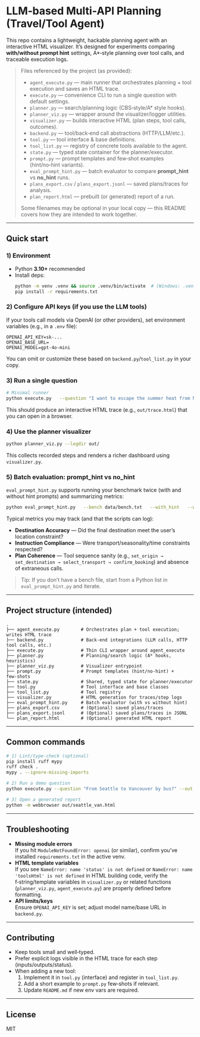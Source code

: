 # LLM‑based Multi‑API Planning (Travel/Tool Agent)

This repo contains a lightweight, hackable planning agent with an interactive HTML visualizer. 
It’s designed for experiments comparing **with/without prompt hint** settings, A*‑style planning over tool calls, 
and traceable execution logs.

> Files referenced by the project (as provided):
>
> - `agent_execute.py` — main runner that orchestrates planning + tool execution and saves an HTML trace.
> - `execute.py` — convenience CLI to run a single question with default settings.
> - `planner.py` — search/planning logic (CBS‑style/A* style hooks).
> - `planner_viz.py` — wrapper around the visualizer/logger utilities.
> - `visualizer.py` — builds interactive HTML (plan steps, tool calls, outcomes).
> - `backend.py` — tool/back‑end call abstractions (HTTP/LLM/etc.).
> - `tool.py` — tool interface & base definitions.
> - `tool_list.py` — registry of concrete tools available to the agent.
> - `state.py` — typed state container for the planner/executor.
> - `prompt.py` — prompt templates and few‑shot examples (hint/no‑hint variants).
> - `eval_prompt_hint.py` — batch evaluator to compare **prompt_hint** vs **no_hint** runs.
> - `plans_export.csv` / `plans_export.jsonl` — saved plans/traces for analysis.
> - `plan_report.html` — prebuilt (or generated) report of a run.
>
> Some filenames may be optional in your local copy — this README covers how they are intended to work together.

---

## Quick start

### 1) Environment

- Python **3.10+** recommended
- Install deps:
  ```bash
  python -m venv .venv && source .venv/bin/activate  # (Windows: .venv\Scripts\activate)
  pip install -r requirements.txt
  ```

### 2) Configure API keys (if you use the LLM tools)

If your tools call models via OpenAI (or other providers), set environment variables (e.g., in a `.env` file):
```
OPENAI_API_KEY=sk-...
OPENAI_BASE_URL=
OPENAI_MODEL=gpt-4o-mini
```
You can omit or customize these based on `backend.py`/`tool_list.py` in your copy.

### 3) Run a single question

```bash
# Minimal runner
python execute.py   --question "I want to escape the summer heat from New York and head somewhere cool in Northern Europe, preferably by plane."   --out out/trace.html
```

This should produce an interactive HTML trace (e.g., `out/trace.html`) that you can open in a browser.

### 4) Use the planner visualizer

```bash
python planner_viz.py --logdir out/
```
This collects recorded steps and renders a richer dashboard using `visualizer.py`.

### 5) Batch evaluation: prompt_hint vs no_hint

`eval_prompt_hint.py` supports running your benchmark twice (with and without hint prompts) and summarizing metrics:

```bash
python eval_prompt_hint.py   --bench data/bench.txt   --with_hint   --without_hint   --out out/eval_report.html
```

Typical metrics you may track (and that the scripts can log):
- **Destination Accuracy** — Did the final destination meet the user’s location constraint?  
- **Instruction Compliance** — Were transport/seasonality/time constraints respected?  
- **Plan Coherence** — Tool sequence sanity (e.g., `set_origin → set_destination → select_transport → confirm_booking`) and absence of extraneous calls.

> Tip: If you don’t have a bench file, start from a Python list in `eval_prompt_hint.py` and iterate.

---

## Project structure (intended)

```
.
├── agent_execute.py        # Orchestrates plan + tool execution; writes HTML trace
├── backend.py              # Back‑end integrations (LLM calls, HTTP tool calls, etc.)
├── execute.py              # Thin CLI wrapper around agent_execute
├── planner.py              # Planning/search logic (A* hooks, heuristics)
├── planner_viz.py          # Visualizer entrypoint
├── prompt.py               # Prompt templates (hint/no‑hint) + few‑shots
├── state.py                # Shared, typed state for planner/executor
├── tool.py                 # Tool interface and base classes
├── tool_list.py            # Tool registry
├── visualizer.py           # HTML generation for traces/step logs
├── eval_prompt_hint.py     # Batch evaluator (with vs without hint)
├── plans_export.csv        # (Optional) saved plans/traces
├── plans_export.jsonl      # (Optional) saved plans/traces in JSONL
└── plan_report.html        # (Optional) generated HTML report
```

---

## Common commands

```bash
# 1) Lint/type‑check (optional)
pip install ruff mypy
ruff check .
mypy . --ignore-missing-imports

# 2) Run a demo question
python execute.py --question "From Seattle to Vancouver by bus?" --out out/seattle_van.html

# 3) Open a generated report
python -m webbrowser out/seattle_van.html
```

---

## Troubleshooting

- **Missing module errors**  
  If you hit `ModuleNotFoundError: openai` (or similar), confirm you’ve installed `requirements.txt` in the active venv.
- **HTML template variables**  
  If you see `NameError: name 'status' is not defined` or `NameError: name 'toolsHtml' is not defined` in HTML building code, verify the f‑string/template variables in `visualizer.py` or related functions (`planner_viz.py`, `agent_execute.py`) are properly defined before formatting.
- **API limits/keys**  
  Ensure `OPENAI_API_KEY` is set; adjust model name/base URL in `backend.py`.

---

## Contributing

- Keep tools small and well‑typed.
- Prefer explicit logs visible in the HTML trace for each step (inputs/outputs/status).
- When adding a new tool:
  1. Implement it in `tool.py` (interface) and register in `tool_list.py`.
  2. Add a short example to `prompt.py` few‑shots if relevant.
  3. Update `README.md` if new env vars are required.

---

## License

MIT
